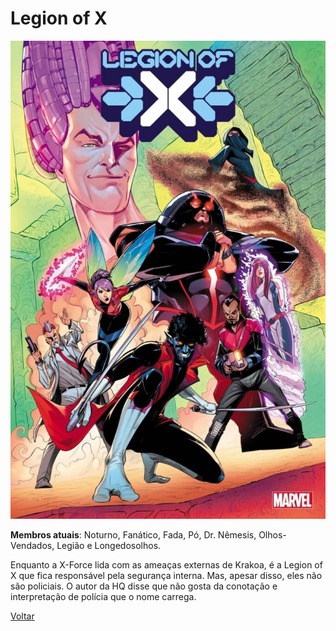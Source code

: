 # Legion of X

![Alt text](/imagens/legionofx.jpg "Legion of X")

**Membros atuais**: Noturno, Fanático, Fada, Pó, Dr. Nêmesis, Olhos-Vendados, Legião e Longedosolhos.

Enquanto a X-Force lida com as ameaças externas de Krakoa, é a Legion of X que fica responsável pela segurança interna. Mas, apesar disso, eles não são policiais. O autor da HQ disse que não gosta da conotação e interpretação de polícia que o nome carrega.

[Voltar](/README.md)